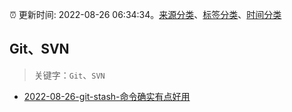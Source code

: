 :alarm_clock: 更新时间: 2022-08-26 06:34:34。[来源分类](../README.md)、[标签分类](../TAGS.md)、[时间分类](../TIMELINE.md)

## Git、SVN


> 关键字：`Git`、`SVN`



- [2022-08-26-git-stash-命令确实有点好用](https://www.v2ex.com/t/875573) 